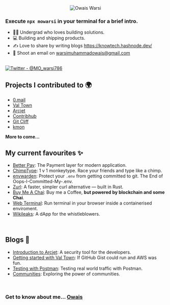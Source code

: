 <div align="center">
  <img src="https://github.com/Muhammad-Owais-Warsi/Muhammad-Owais-Warsi/blob/main/KNOW-TECH%20(2).png" alt="Owais Warsi">
  
</div>
                                                                                                                   

### Execute `npx mowarsi` in your terminal for a brief intro.

<div>
  <ul align="left">
    <li>👨‍🎓 Undergrad who loves building solutions.</li>
    <li>💻 Building and shipping products.</li>
    <li>✍️ Love to share by writing blogs <a href="https://knowtech.hashnode.dev/">https://knowtech.hashnode.dev/</a></li>
    <li>📧 Shoot an email on <a href="mailto:warsimuhammadowais@gmail.com">warsimuhammadowais@gmail.com</a></li>
  </ul>
</div>
<br>

<div>
  <a href="https://x.com/MO_warsi786">
    <img src="https://img.shields.io/badge/Twitter-%40MO__warsi786-blue" alt="Twitter - @MO_warsi786">
  </a>
</div>

## Projects I contributed to 🌍
- [0.mail](https://0.email/)
- [Val Town](https://github.com/val-town)
- [Arcjet](https://github.com/arcjet)
- [Contribhub](https://github.com/graphicmade/contribhub)
- [Git Cliff](https://github.com/orhun/git-cliff)
- [kmon](https://github.com/orhun/git-cliff)
  
**More to come...**


## My current favourites ✨
- [Better Pay](https://github.com/Muhammad-Owais-Warsi/Better-Pay): The Payment layer for modern application.
- [ChimpType](https://github.com/deboneil07/ChimpType): 1 v 1 monkeytype. Race your friends and type like a chimp.
- [envwarden](https://github.com/Muhammad-Owais-Warsi/envwarden): Protect your `.env` from getting committed to git. The End of Oops-I-Committed-My-.env. 
- [Zurl](https://github.com/Muhammad-Owais-Warsi/zurl): A faster, simpler curl alternative — built in Rust.
- [Buy Me A Chai](https://github.com/Muhammad-Owais-Warsi/buy_me_a_chai): Buy me a Coffee, **but powered by blockchain and some Chai**.
- [Web Terminal](https://github.com/Muhammad-Owais-Warsi/Web-Terminal): Run terminal in your browser inside a containerised enviroment.
- [Wikileaks](https://github.com/Muhammad-Owais-Warsi/WikiLeaks): A dApp for the whistleblowers.

<br>



## Blogs 📖 
 - [Introduction to Arcjet](https://knowtech.hashnode.dev/understanding-arcjet-a-simple-introduction): A security tool for the developers.
 - [Getting started with Val Town](https://knowtech.hashnode.dev/getting-started-with-valtown): If GitHub Gist could run and AWS was fun.
 - [Testing with Postman](https://knowtech.hashnode.dev/using-postman-for-real-world-traffic-testing-a-tutorial): Testing real world traffic with Postman.
 - [Communities](https://knowtech.hashnode.dev/exploring-the-power-of-community): Exploring the power of communities.
 

</table>

<br>

### Get to know about me... [Owais](https://owais.is-a.dev)





